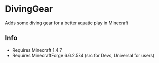 DivingGear
==========

Adds some diving gear for a better aquatic play in Minecraft

## Info

- Requires Minecraft 1.4.7
- Requires MinecraftForge 6.6.2.534 (src for Devs, Universal for users)